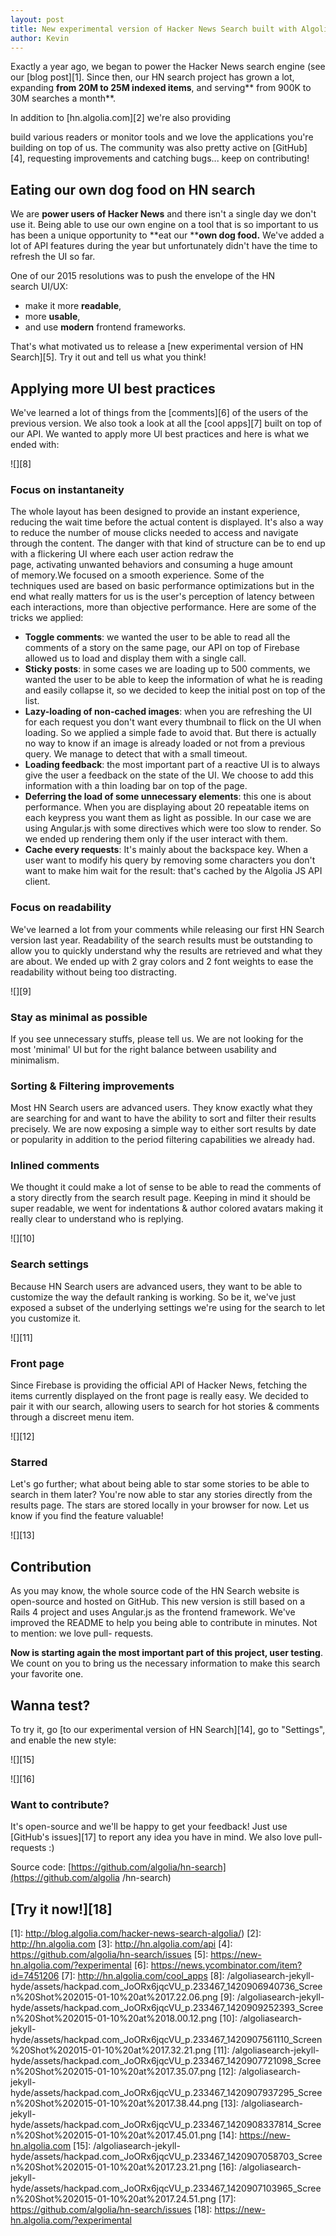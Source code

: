 ```yaml
---
layout: post
title: New experimental version of Hacker News Search built with Algolia
author: Kevin
---
```


Exactly a year ago, we began to power the Hacker News search engine (see our
[blog post][1]. Since then,
our HN search project has grown a lot, expanding **from 20M to 25M indexed
items**, and serving** from 900K to 30M searches a month**.

In addition to [hn.algolia.com][2] we're also providing

build various readers or monitor tools and we love the applications you're
building on top of us. The community was also pretty active on
[GitHub][4], requesting improvements
and catching bugs... keep on contributing!

## Eating our own dog food on HN search

We are **power users of Hacker News** and there isn't a single day we don't
use it. Being able to use our own engine on a tool that is so important to us
has been a unique opportunity to **eat our ****own dog food.** We've added a
lot of API features during the year but unfortunately didn't have the time to
refresh the UI so far.

One of our 2015 resolutions was to push the envelope of the HN search UI/UX:

  * make it more **readable**,
  * more **usable**,
  * and use **modern** frontend frameworks.

That's what motivated us to release a [new experimental version of HN
Search][5]. Try it out and tell us what
you think!

## Applying more UI best practices

We've learned a lot of things from the
[comments][6] of the users of the
previous version. We also took a look at all the [cool
apps][7] built on top of our API. We wanted to
apply more UI best practices and here is what we ended with:

![][8]

### Focus on instantaneity

The whole layout has been designed to provide an instant experience, reducing
the wait time before the actual content is displayed. It's also a way to
reduce the number of mouse clicks needed to access and navigate through the
content. The danger with that kind of structure can be to end up with a
flickering UI where each user action redraw the page, activating unwanted
behaviors and consuming a huge amount of memory.We focused on a smooth
experience. Some of the techniques used are based on basic performance
optimizations but in the end what really matters for us is the user's
perception of latency between each interactions, more than objective
performance. Here are some of the tricks we applied:

  * **Toggle comments**: we wanted the user to be able to read all the comments of a story on the same page, our API on top of Firebase allowed us to load and display them with a single call.
  * **Sticky posts**: in some cases we are loading up to 500 comments, we wanted the user to be able to keep the information of what he is reading and easily collapse it, so we decided to keep the initial post on top of the list.
  * **Lazy-loading of non-cached images**: when you are refreshing the UI for each request you don't want every thumbnail to flick on the UI when loading. So we applied a simple fade to avoid that. But there is actually no way to know if an image is already loaded or not from a previous query. We manage to detect that with a small timeout.
  * **Loading feedback**: the most important part of a reactive UI is to always give the user a feedback on the state of the UI. We choose to add this information with a thin loading bar on top of the page.
  * **Deferring the load of some unnecessary elements**: this one is about performance. When you are displaying about 20 repeatable items on each keypress you want them as light as possible. In our case we are using Angular.js with some directives which were too slow to render. So we ended up rendering them only if the user interact with them.
  * **Cache every requests**: It's mainly about the backspace key. When a user want to modify his query by removing some characters you don't want to make him wait for the result: that's cached by the Algolia JS API client.

### Focus on readability

We've learned a lot from your comments while releasing our first HN Search
version last year. Readability of the search results must be outstanding to
allow you to quickly understand why the results are retrieved and what they
are about. We ended up with 2 gray colors and 2 font weights to ease the
readability without being too distracting.

![][9]

### Stay as minimal as possible

If you see unnecessary stuffs, please tell us. We are not looking for the most
'minimal' UI but for the right balance between usability and minimalism.

### Sorting & Filtering improvements

Most HN Search users are advanced users. They know exactly what they are
searching for and want to have the ability to sort and filter their results
precisely. We are now exposing a simple way to either sort results by date or
popularity in addition to the period filtering capabilities we already had.

### Inlined comments

We thought it could make a lot of sense to be able to read the comments of a
story directly from the search result page. Keeping in mind it should be super
readable, we went for indentations & author colored avatars making it really
clear to understand who is replying.

![][10]

### Search settings

Because HN Search users are advanced users, they want to be able to customize
the way the default ranking is working. So be it, we've just exposed a subset
of the underlying settings we're using for the search to let you customize it.

![][11]

### Front page

Since Firebase is providing the official API of Hacker News, fetching the
items currently displayed on the front page is really easy. We decided to pair
it with our search, allowing users to search for hot stories & comments
through a discreet menu item.

![][12]

### Starred

Let's go further; what about being able to star some stories to be able to
search in them later? You're now able to star any stories directly from the
results page. The stars are stored locally in your browser for now. Let us
know if you find the feature valuable!

![][13]

## Contribution

As you may know, the whole source code of the HN Search website is open-source
and hosted on GitHub. This new version is still based on a Rails 4 project and
uses Angular.js as the frontend framework. We've improved the README to help
you being able to contribute in minutes. Not to mention: we love pull-
requests.

**Now is starting again the most important part of this project, user testing**. We count on you to bring us the necessary information to make this search your favorite one.

## Wanna test?

To try it, go [to our experimental version of HN Search][14], go to "Settings", and enable the new style:

![][15]

![][16]

### Want to contribute?

It's open-source and we'll be happy to get your feedback! Just use [GitHub's
issues][17] to report any idea you
have in mind. We also love pull-requests :)

Source code: [https://github.com/algolia/hn-search](https://github.com/algolia
/hn-search)

## [Try it now!][18]


[1]: http://blog.algolia.com/hacker-news-search-algolia/)
[2]: http://hn.algolia.com
[3]: http://hn.algolia.com/api
[4]: https://github.com/algolia/hn-search/issues
[5]: https://new-hn.algolia.com/?experimental
[6]: https://news.ycombinator.com/item?id=7451206
[7]: http://hn.algolia.com/cool_apps
[8]: /algoliasearch-jekyll-hyde/assets/hackpad.com_JoORx6jqcVU_p.233467_1420906940736_Screen%20Shot%202015-01-10%20at%2017.22.06.png
[9]:  /algoliasearch-jekyll-hyde/assets/hackpad.com_JoORx6jqcVU_p.233467_1420909252393_Screen%20Shot%202015-01-10%20at%2018.00.12.png
[10]: /algoliasearch-jekyll-hyde/assets/hackpad.com_JoORx6jqcVU_p.233467_1420907561110_Screen%20Shot%202015-01-10%20at%2017.32.21.png
[11]: /algoliasearch-jekyll-hyde/assets/hackpad.com_JoORx6jqcVU_p.233467_1420907721098_Screen%20Shot%202015-01-10%20at%2017.35.07.png
[12]: /algoliasearch-jekyll-hyde/assets/hackpad.com_JoORx6jqcVU_p.233467_1420907937295_Screen%20Shot%202015-01-10%20at%2017.38.44.png
[13]: /algoliasearch-jekyll-hyde/assets/hackpad.com_JoORx6jqcVU_p.233467_1420908337814_Screen%20Shot%202015-01-10%20at%2017.45.01.png
[14]: https://new-hn.algolia.com
[15]: /algoliasearch-jekyll-hyde/assets/hackpad.com_JoORx6jqcVU_p.233467_1420907058703_Screen%20Shot%202015-01-10%20at%2017.23.21.png
[16]: /algoliasearch-jekyll-hyde/assets/hackpad.com_JoORx6jqcVU_p.233467_1420907103965_Screen%20Shot%202015-01-10%20at%2017.24.51.png
[17]: https://github.com/algolia/hn-search/issues
[18]: https://new-hn.algolia.com/?experimental
